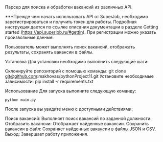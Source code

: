 Парсер для поиска и обработки вакансий из различных API. 

***Прежде чем начать использовать API от SuperJob, 
необходимо зарегистрироваться и получить токен для работы. 
Подробная инструкция дается по ссылке описания документации в разделе Getting started
(https://api.superjob.ru/#gettin). 
При регистрации можно указать произвольные данные.

Пользователь может выполнять поиск вакансий, отображать результаты, 
сохранять вакансии в файлы.

Установка
Для установки необходимо выполнить следующие шаги:

Склонируйте репозиторий с помощью команды:
   git clone git@github.com:makhovas/pythonProject11.git
Установите необходимые зависимости:
    pip install -r requirements.txt

Использование
Для запуска выполните следующую команду:

    python main.py
После запуска вы увидите меню с доступными действиями:

Поиск вакансий: Выполняет поиск вакансий по заданной должности.
Отобразить вакансии: Отображает найденные вакансии.
Сохранить вакансии в файл: Сохраняет найденные вакансии в файлы JSON и CSV.
Выход: Завершает работу приложения.
